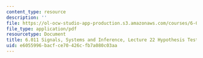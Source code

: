 ```yaml
---
content_type: resource
description: ''
file: https://ol-ocw-studio-app-production.s3.amazonaws.com/courses/6-011-signals-systems-and-inference-spring-2018/e6055996bacfce70426cfb7a080c03aa_MIT6_011S18lec22.pdf
file_type: application/pdf
resourcetype: Document
title: 6.011 Signals, Systems and Inference, Lecture 22 Hypothesis Testing
uid: e6055996-bacf-ce70-426c-fb7a080c03aa
---
```

